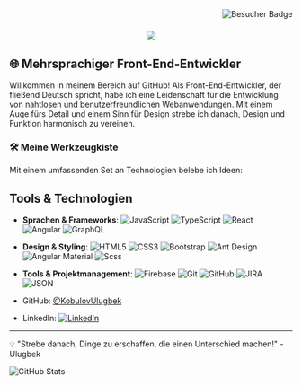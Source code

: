 <img align="right" src="https://komarev.com/ghpvc/?username=KobulovUlugbek&style=flat-square" alt="Besucher Badge">

<h1 align="center">
    <img src="https://readme-typing-svg.herokuapp.com/?font=Righteous&size=35&center=true&vCenter=true&width=500&height=70&duration=4000&lines=Hi+There!+👋;+I'm+Ulugbek!;" />
</h1>

## 🌐 Mehrsprachiger Front-End-Entwickler

Willkommen in meinem Bereich auf GitHub! Als Front-End-Entwickler, der fließend Deutsch spricht, habe ich eine Leidenschaft für die Entwicklung von nahtlosen und benutzerfreundlichen Webanwendungen. Mit einem Auge fürs Detail und einem Sinn für Design strebe ich danach, Design und Funktion harmonisch zu vereinen.

### 🛠️ Meine Werkzeugkiste

Mit einem umfassenden Set an Technologien belebe ich Ideen:

## Tools & Technologien

- **Sprachen & Frameworks**: 
  ![JavaScript](https://img.shields.io/badge/-JavaScript-F7DF1E?style=flat-square&logo=javascript&logoColor=black)
  ![TypeScript](https://img.shields.io/badge/-TypeScript-3178C6?style=flat-square&logo=typescript&logoColor=white)
  ![React](https://img.shields.io/badge/-React-61DAFB?style=flat-square&logo=react&logoColor=black)
  ![Angular](https://img.shields.io/badge/-Angular-DD0031?style=flat-square&logo=angular&logoColor=white)
  ![GraphQL](https://img.shields.io/badge/-GraphQL-E10098?style=flat-square&logo=graphql&logoColor=white)

- **Design & Styling**: 
  ![HTML5](https://img.shields.io/badge/-HTML5-E34F26?style=flat-square&logo=html5&logoColor=white)
  ![CSS3](https://img.shields.io/badge/-CSS3-1572B6?style=flat-square&logo=css3&logoColor=white)
  ![Bootstrap](https://img.shields.io/badge/-Bootstrap-563D7C?style=flat-square&logo=bootstrap&logoColor=white)
  ![Ant Design](https://img.shields.io/badge/-Ant%20Design-0170FE?style=flat-square&logo=ant-design&logoColor=white)
  ![Angular Material](https://img.shields.io/badge/-Angular%20Material-0081CB?style=flat-square&logo=angular&logoColor=white)
  ![Scss](https://img.shields.io/badge/-Scss-CC6699?style=flat-square&logo=sass&logoColor=white)

- **Tools & Projektmanagement**: 
  ![Firebase](https://img.shields.io/badge/-Firebase-FFCA28?style=flat-square&logo=firebase&logoColor=black)
  ![Git](https://img.shields.io/badge/-Git-F05032?style=flat-square&logo=git&logoColor=white)
  ![GitHub](https://img.shields.io/badge/-GitHub-181717?style=flat-square&logo=github&logoColor=white)
  ![JIRA](https://img.shields.io/badge/-JIRA-0052CC?style=flat-square&logo=jira&logoColor=white)
  ![JSON](https://img.shields.io/badge/-JSON-000000?style=flat-square&logo=json&logoColor=white)

- GitHub: [@KobulovUlugbek](https://github.com/KobulovUlugbek)
- LinkedIn: [![LinkedIn](https://img.shields.io/badge/-LinkedIn-0077B5?style=flat-square&logo=linkedin&logoColor=white)](https://www.linkedin.com/in/ulugbek-kobulov-698196287/)

---

💡 "Strebe danach, Dinge zu erschaffen, die einen Unterschied machen!" - Ulugbek

![GitHub Stats](https://github-readme-stats.vercel.app/api?username=KobulovUlugbek&count_private=true&show_icons=true&include_all_commits=true&theme=tokyonight)


